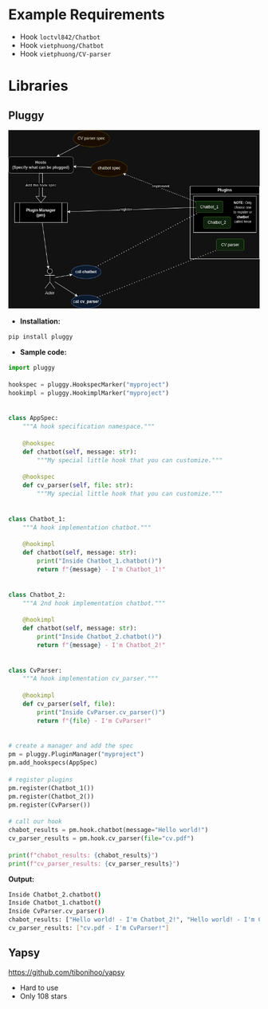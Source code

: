 # Example Requirements

- Hook `loctvl842/Chatbot`
- Hook `vietphuong/Chatbot`
- Hook `vietphuong/CV-parser`

# Libraries

## Pluggy

![pluggy](./images/PluginsManager.png)

- **Installation:**

```sh
pip install pluggy
```

- **Sample code:**

```python
import pluggy

hookspec = pluggy.HookspecMarker("myproject")
hookimpl = pluggy.HookimplMarker("myproject")


class AppSpec:
    """A hook specification namespace."""

    @hookspec
    def chatbot(self, message: str):
        """My special little hook that you can customize."""

    @hookspec
    def cv_parser(self, file: str):
        """My special little hook that you can customize."""


class Chatbot_1:
    """A hook implementation chatbot."""

    @hookimpl
    def chatbot(self, message: str):
        print("Inside Chatbot_1.chatbot()")
        return f"{message} - I'm Chatbot_1!"


class Chatbot_2:
    """A 2nd hook implementation chatbot."""

    @hookimpl
    def chatbot(self, message: str):
        print("Inside Chatbot_2.chatbot()")
        return f"{message} - I'm Chatbot_2!"


class CvParser:
    """A hook implementation cv_parser."""

    @hookimpl
    def cv_parser(self, file):
        print("Inside CvParser.cv_parser()")
        return f"{file} - I'm CvParser!"


# create a manager and add the spec
pm = pluggy.PluginManager("myproject")
pm.add_hookspecs(AppSpec)

# register plugins
pm.register(Chatbot_1())
pm.register(Chatbot_2())
pm.register(CvParser())

# call our hook
chabot_results = pm.hook.chatbot(message="Hello world!")
cv_parser_results = pm.hook.cv_parser(file="cv.pdf")

print(f"chabot_results: {chabot_results}")
print(f"cv_parser_results: {cv_parser_results}")
```

**Output:**
```sh
Inside Chatbot_2.chatbot()
Inside Chatbot_1.chatbot()
Inside CvParser.cv_parser()
chabot_results: ["Hello world! - I'm Chatbot_2!", "Hello world! - I'm Chatbot_1!"]
cv_parser_results: ["cv.pdf - I'm CvParser!"]
```

## Yapsy

https://github.com/tibonihoo/yapsy

- Hard to use
- Only 108 stars
